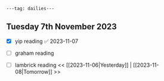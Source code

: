```
---tag: dailies---
```

## Tuesday 7th November 2023

- [x] yip reading ✅ 2023-11-07
- [ ] graham reading
- [ ] lambrick reading
<< [[2023-11-06|Yesterday]] | [[2023-11-08|Tomorrow]] >>




